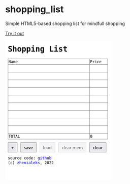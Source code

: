 # shopping_list
Simple HTML5-based shopping list for mindfull shopping

[Try it out](https://zhenialeks.github.io/shopping_list/)


![screenshot](./screenshots/Screenshot_1.png)

